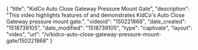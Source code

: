 {
    "title": "KidCo Auto Close Gateway Pressure Mount Gate",
    "description": "This video highlights features of and demonstrates KidCo's Auto Close Gateway pressure mount gate.",
    "videoid": "150221868",
    "date_created": "1518739105",
    "date_modified": "1518739105",
    "type": "captivate",
    "layout": "video",
    "url": "\/v\/kidco-auto-close-gateway-pressure-mount-gate\/150221868"
}